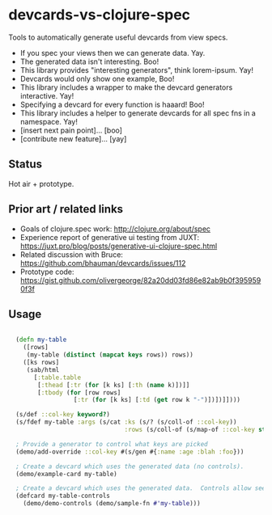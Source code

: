 # devcards-vs-clojure-spec

Tools to automatically generate useful devcards from view specs.  

* If you spec your views then we can generate data.  Yay.
* The generated data isn't interesting.  Boo!
* This library provides "interesting generators", think lorem-ipsum.  Yay!
* Devcards would only show one example, Boo!
* This library includes a wrapper to make the devcard generators interactive.  Yay!
* Specifying a devcard for every function is haaard!  Boo!
* This library includes a helper to generate devcards for all spec fns in a namespace.  Yay!
* [insert next pain point]... [boo]
* [contribute new feature]... [yay]


## Status

Hot air + prototype.


## Prior art / related links

* Goals of clojure.spec work: http://clojure.org/about/spec
* Experience report of generative ui testing from JUXT:  https://juxt.pro/blog/posts/generative-ui-clojure-spec.html
* Related discussion with Bruce: https://github.com/bhauman/devcards/issues/112
* Prototype code: https://gist.github.com/olivergeorge/82a20dd03fd86e82ab9b0f3959590f3f


## Usage

```cljs

  (defn my-table
    ([rows]
     (my-table (distinct (mapcat keys rows)) rows))
    ([ks rows]
     (sab/html
       [:table.table
        [:thead [:tr (for [k ks] [:th (name k)])]]
        [:tbody (for [row rows]
                  [:tr (for [k ks] [:td (get row k "-")])])]])))

  (s/def ::col-key keyword?)
  (s/fdef my-table :args (s/cat :ks (s/? (s/coll-of ::col-key))
                                :rows (s/coll-of (s/map-of ::col-key string?))))

  ; Provide a generator to control what keys are picked
  (demo/add-override ::col-key #(s/gen #{:name :age :blah :foo}))

  ; Create a devcard which uses the generated data (no controls).
  (demo/example-card my-table)

  ; Create a devcard which uses the generated data.  Controls allow seed & size adjustment.
  (defcard my-table-controls
    (demo/demo-controls (demo/sample-fn #'my-table)))
```
